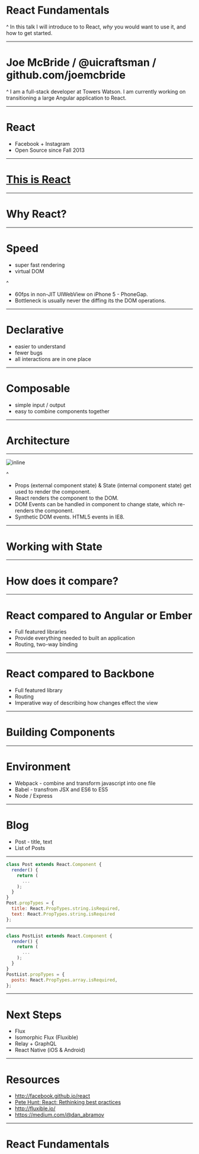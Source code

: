 # React Fundamentals

^ In this talk I will introduce to to React, _why_ you would want to use it, and how to get started.

---

# Joe McBride / @uicraftsman / github.com/joemcbride

^ I am a full-stack developer at Towers Watson.  I am currently working on transitioning a large Angular application to React.

---

# React

- Facebook + Instagram
- Open Source since Fall 2013

---

# [This is React](https://jsfiddle.net/guk7mm72/3/)

---

# Why React?

---

# Speed
- super fast rendering
- virtual DOM

^
* 60fps in non-JIT UIWebView on iPhone 5 - PhoneGap.
* Bottleneck is usually never the diffing its the DOM operations.

---

# Declarative
- easier to understand
- fewer bugs
- all interactions are in one place

---

# Composable
- simple input / output
- easy to combine components together

---

# Architecture

---

![inline](http://i.imgur.com/RIPyYGy.png)

^
* Props (external component state) & State (internal component state) get used to render the component.
* React renders the component to the DOM.
* DOM Events can be handled in component to change state, which re-renders the component.
* Synthetic DOM events.  HTML5 events in IE8.

---

# Working with State

---

# How does it compare?

---

# React compared to Angular or Ember
- Full featured libraries
- Provide everything needed to built an application
- Routing, two-way binding

---

# React compared to Backbone
- Full featured library
- Routing
- Imperative way of describing how changes effect the view

---

# Building Components

---

# Environment
- Webpack - combine and transform javascript into one file
- Babel - transfrom JSX and ES6 to ES5
- Node / Express

---

# Blog

- Post - title, text
- List of Posts

---

```javascript
class Post extends React.Component {
  render() {
    return (
      ...
    );
  }
}
Post.propTypes = {
  title: React.PropTypes.string.isRequired,
  text: React.PropTypes.string.isRequired
};
```

---

```javascript
class PostList extends React.Component {
  render() {
    return (
      ...
    );
  }
}
PostList.propTypes = {
  posts: React.PropTypes.array.isRequired,
};
```
---

# Next Steps

* Flux
* Isomorphic Flux (Fluxible)
* Relay + GraphQL
* React Native (iOS & Android)

---

# Resources

- http://facebook.github.io/react
- [Pete Hunt: React: Rethinking best practices](https://www.youtube.com/watch?v=x7cQ3mrcKaY)
- http://fluxible.io/
- https://medium.com/@dan_abramov

---

# React Fundamentals
